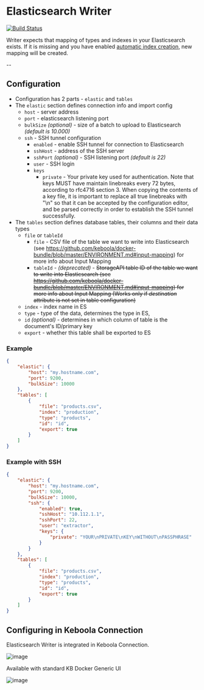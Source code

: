 # Elasticsearch Writer

[![Build Status](https://travis-ci.org/keboola/elastic-writer.svg?branch=master)](https://travis-ci.org/keboola/elastic-writer)

Writer expects that mapping of types and indexes in your Elasticsearch exists. If it is missing and you have enabled [automatic index creation](https://www.elastic.co/guide/en/elasticsearch/reference/current/docs-index_.html#index-creation), new mapping will be created.

--

## Configuration

- Configuration has 2 parts - `elastic` and `tables`
- The `elastic` section defines connection info and import config
    - `host` - server address
    - `port` - elasticsearch listening port
    - `bulkSize` *(optional)* - size of a batch to upload to Elasticsearch *(default is 10.000)*
    - `ssh` - SSH tunnel configuration
        - `enabled` - enable SSH tunnel for connection to Elasticsearch
        -  `sshHost` - address of the SSH server
        -  `sshPort` *(optional)* - SSH listening port *(default is 22)*
        -  `user` - SSH login
        -  `keys`
            - `private` - Your private key used for authentication. Note that keys MUST have maintain linebreaks every 72 bytes, according to rfc4716 section 3. When copying the contents of a key file, it is important to replace all true linebreaks with "\n" so that it can be accepted by the configuration editor, and be parsed correctly in order to establish the SSH tunnel successfully.
- The `tables` section defines database tables, their columns and their data types
    - `file` or `tableId`
        - `file` - CSV file of the table we want to write into Elasticsearch (see https://github.com/keboola/docker-bundle/blob/master/ENVIRONMENT.md#input-mapping) for more info about Input Mapping
        - `tableId` - *(deprecated)* - ~~StorageAPI table ID of the table we want to write into Elasticsearch (see https://github.com/keboola/docker-bundle/blob/master/ENVIRONMENT.md#input-mapping) for more info about Input Mapping (Works only if *destination* attribute is not set in table configuration)~~
    - `index` - index name in ES
    - `type` - type of the data, determines the type in ES,
    - `id` *(optional)* - determines in which column of table is the document's ID/primary key
    - `export` - whether this table shall be exported to ES

### Example

```json
{
    "elastic": {
        "host": "my.hostname.com",
        "port": 9200,
        "bulkSize": 10000
    },
    "tables": [
        {
            "file": "products.csv",
            "index": "production",
            "type": "products",
            "id": "id",
            "export": true
        }
    ]
}
```

### Example with SSH

```json
{
    "elastic": {
        "host": "my.hostname.com",
        "port": 9200,
        "bulkSize": 10000,
        "ssh": {
            "enabled": true,
            "sshHost": "10.112.1.1",
            "sshPort": 22,
            "user": "extractor",
            "keys": {
                "private": "YOUR\nPRIVATE\nKEY\nWITHOUT\nPASSPHRASE"
            }
        }
    },
    "tables": [
        {
            "file": "products.csv",
            "index": "production",
            "type": "products",
            "id": "id",
            "export": true
        }
    ]
}
```

## Configuring in Keboola Connection

Elasticsearch Writer is integrated in Keboola Connection.

![image](https://cloud.githubusercontent.com/assets/1726727/13111357/a66b4674-d585-11e5-92cd-f8ff11fe1ebf.png)

Available with standard KB Docker Generic UI

![image](https://cloud.githubusercontent.com/assets/1726727/13111467/3cde9994-d586-11e5-83ca-00caefb22a2e.png)
